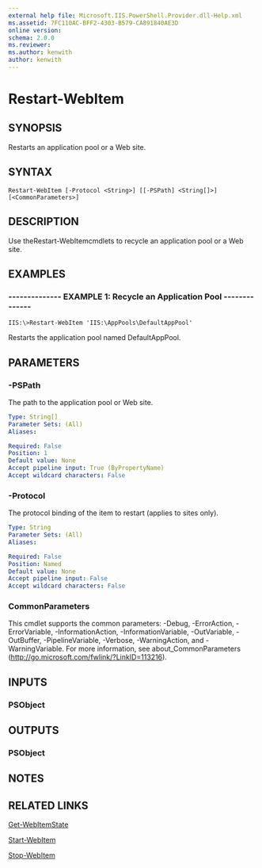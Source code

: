 ```yaml
---
external help file: Microsoft.IIS.PowerShell.Provider.dll-Help.xml
ms.assetid: 7FC110AC-BFF2-4303-B579-CA891840AE3D
online version: 
schema: 2.0.0
ms.reviewer:
ms.author: kenwith
author: kenwith
---
```


# Restart-WebItem

## SYNOPSIS
Restarts an application pool or a Web site.

## SYNTAX

```
Restart-WebItem [-Protocol <String>] [[-PSPath] <String[]>] [<CommonParameters>]
```

## DESCRIPTION
Use theRestart-WebItemcmdlets to recycle an application pool or a Web site.

## EXAMPLES

### -------------- EXAMPLE 1: Recycle an Application Pool --------------
```
IIS:\>Restart-WebItem 'IIS:\AppPools\DefaultAppPool'
```

Restarts the application pool named DefaultAppPool.

## PARAMETERS

### -PSPath
The path to the application pool or Web site.

```yaml
Type: String[]
Parameter Sets: (All)
Aliases: 

Required: False
Position: 1
Default value: None
Accept pipeline input: True (ByPropertyName)
Accept wildcard characters: False
```

### -Protocol
The protocol binding of the item to restart (applies to sites only).

```yaml
Type: String
Parameter Sets: (All)
Aliases: 

Required: False
Position: Named
Default value: None
Accept pipeline input: False
Accept wildcard characters: False
```

### CommonParameters
This cmdlet supports the common parameters: -Debug, -ErrorAction, -ErrorVariable, -InformationAction, -InformationVariable, -OutVariable, -OutBuffer, -PipelineVariable, -Verbose, -WarningAction, and -WarningVariable. For more information, see about_CommonParameters (http://go.microsoft.com/fwlink/?LinkID=113216).

## INPUTS

### PSObject

## OUTPUTS

### PSObject

## NOTES

## RELATED LINKS

[Get-WebItemState](./Get-WebItemState.md)

[Start-WebItem](./Start-WebItem.md)

[Stop-WebItem](./Stop-WebItem.md)

